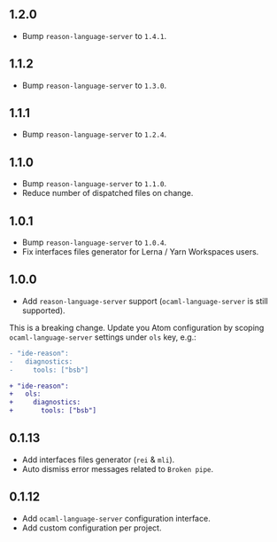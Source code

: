 ## 1.2.0
* Bump `reason-language-server` to `1.4.1`.

## 1.1.2
* Bump `reason-language-server` to `1.3.0`.

## 1.1.1
* Bump `reason-language-server` to `1.2.4`.

## 1.1.0
* Bump `reason-language-server` to `1.1.0`.
* Reduce number of dispatched files on change.

## 1.0.1
* Bump `reason-language-server` to `1.0.4`.
* Fix interfaces files generator for Lerna / Yarn Workspaces users.

## 1.0.0
* Add `reason-language-server` support (`ocaml-language-server` is still supported).

This is a breaking change. Update you Atom configuration by scoping `ocaml-language-server` settings under `ols` key, e.g.:

```diff
- "ide-reason":
-   diagnostics:
-     tools: ["bsb"]

+ "ide-reason":
+   ols:
+     diagnostics:
+       tools: ["bsb"]
```


## 0.1.13
* Add interfaces files generator (`rei` & `mli`).
* Auto dismiss error messages related to `Broken pipe`.

## 0.1.12
* Add `ocaml-language-server` configuration interface.
* Add custom configuration per project.
